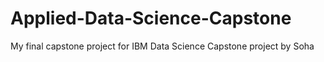 # Applied-Data-Science-Capstone
My final capstone project for IBM Data Science Capstone project by Soha
